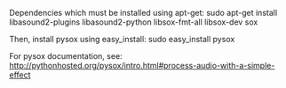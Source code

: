 Dependencies which must be installed using apt-get:
sudo apt-get install libasound2-plugins libasound2-python libsox-fmt-all libsox-dev sox

Then, install pysox using easy_install:
sudo easy_install pysox

For pysox documentation, see:
http://pythonhosted.org/pysox/intro.html#process-audio-with-a-simple-effect



